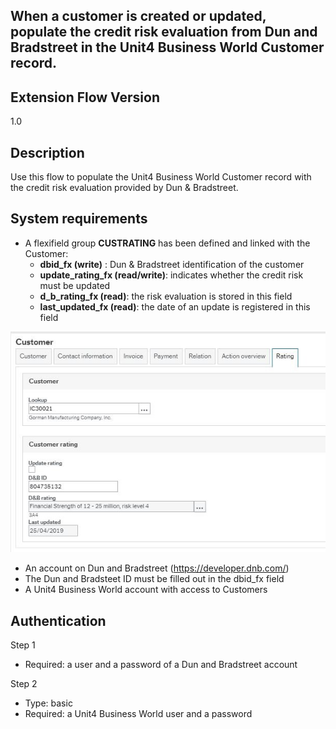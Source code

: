 ## When a customer is created or updated, populate the credit risk evaluation from Dun and Bradstreet in the Unit4 Business World Customer record.

## Extension Flow Version
1.0

## Description

Use this flow to populate the Unit4 Business World Customer record with the credit risk evaluation provided by Dun & Bradstreet. 

## System requirements
- A flexifield group **CUSTRATING** has been defined and linked with the Customer:
    * **dbid_fx (write)** : Dun & Bradstreet identification of the customer
    * **update_rating_fx (read/write)**: indicates whether the credit risk must be updated
    * **d_b_rating_fx (read)**: the risk evaluation is stored in this field
    * **last_updated_fx (read)**: the date of an update is registered in this field
 
![broken image](/ExtensionsFlows/U4BusinessWorld/CheckCustomerCreditRisk/Images/CheckCreditRisk_1.JPG)
- An account on Dun and Bradstreet (https://developer.dnb.com/)
- The Dun and Bradsteet ID must be filled out in the dbid_fx field
- A Unit4 Business World account with access to Customers

## Authentication

Step 1 
- Required: a user and a password of a Dun and Bradstreet account

Step 2
- Type: basic
- Required: a Unit4 Business World user and a password




